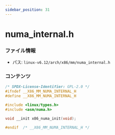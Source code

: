 ```yaml
---
sidebar_position: 31
---
```

# numa_internal.h

### ファイル情報

- パス: `linux-v6.12/arch/x86/mm/numa_internal.h`

### コンテンツ

```h
/* SPDX-License-Identifier: GPL-2.0 */
#ifndef __X86_MM_NUMA_INTERNAL_H
#define __X86_MM_NUMA_INTERNAL_H

#include <linux/types.h>
#include <asm/numa.h>

void __init x86_numa_init(void);

#endif	/* __X86_MM_NUMA_INTERNAL_H */

```
